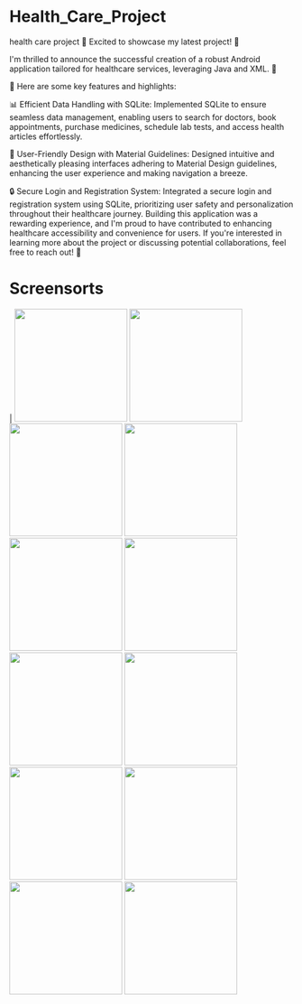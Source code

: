 # Health_Care_Project
health care project
🚀 Excited to showcase my latest project! 📱

I'm thrilled to announce the successful creation of a robust Android application tailored for healthcare services, leveraging Java and XML. 🏥

🔧 Here are some key features and highlights:

📊 Efficient Data Handling with SQLite:
Implemented SQLite to ensure seamless data management, enabling users to search for doctors, book appointments, purchase medicines, schedule lab tests, and access health articles effortlessly.

🎨 User-Friendly Design with Material Guidelines:
Designed intuitive and aesthetically pleasing interfaces adhering to Material Design guidelines, enhancing the user experience and making navigation a breeze.

🔒 Secure Login and Registration System:
Integrated a secure login and registration system using SQLite, prioritizing user safety and personalization throughout their healthcare journey.
Building this application was a rewarding experience, and I'm proud to have contributed to enhancing healthcare accessibility and convenience for users.
If you're interested in learning more about the project or discussing potential collaborations, feel free to reach out! 🤝
# Screensorts
| <img src="https://github.com/AshutoshSahu913/Health_Care_Project/assets/99418524/bf97bbf7-0743-4f81-a501-0eb639959949" width="200"/> <img src="https://github.com/AshutoshSahu913/Health_Care_Project/assets/99418524/4b297f7a-0126-40e8-95ed-0451b48902df" width="200"/>  <img src="https://github.com/AshutoshSahu913/Health_Care_Project/assets/99418524/06eba77d-a8f5-422a-a5b3-b40027d9a0f8" width="200"/> <img src="https://github.com/AshutoshSahu913/Health_Care_Project/assets/99418524/59887af4-8946-4624-85d9-39675708494f" width="200"/> <img src="https://github.com/AshutoshSahu913/Health_Care_Project/assets/99418524/4a5640c5-a47d-459c-b94b-516a946fb0a2" width="200"/> <img src="https://github.com/AshutoshSahu913/Health_Care_Project/assets/99418524/ab47925a-33e0-4884-bc1d-9d3b91d4e6bf" width="200"/> <img src="https://github.com/AshutoshSahu913/Health_Care_Project/assets/99418524/12d47f64-1980-42e5-b680-5871e7fa5bab" width="200"/> <img src="https://github.com/AshutoshSahu913/Health_Care_Project/assets/99418524/ecaa3b4b-1400-4966-b424-75e72739c4fe" width="200"/>  <img src="https://github.com/AshutoshSahu913/Health_Care_Project/assets/99418524/2a17b5cd-4d82-41c9-a069-cdbe1b88e1ed" width="200"/> <img src="https://github.com/AshutoshSahu913/Health_Care_Project/assets/99418524/e3af28b0-7a33-4f0f-8c5b-8ec9080dac0b" width="200"/> <img src="https://github.com/AshutoshSahu913/Health_Care_Project/assets/99418524/7a3ade3d-0fea-4edf-a39d-0c44de0aa7be" width="200"/> <img src="https://github.com/AshutoshSahu913/Health_Care_Project/assets/99418524/f69b918d-1ee2-4879-81f9-d0f9f9f776de" width="200"/> 
